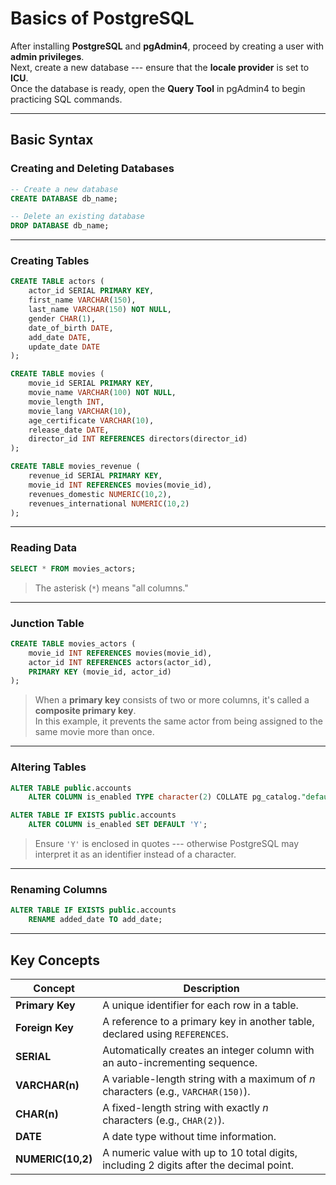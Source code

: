 # **Basics of PostgreSQL**

After installing **PostgreSQL** and **pgAdmin4**, proceed by creating a
user with **admin privileges**.\
Next, create a new database --- ensure that the **locale provider** is
set to **ICU**.\
Once the database is ready, open the **Query Tool** in pgAdmin4 to begin
practicing SQL commands.

------------------------------------------------------------------------

## **Basic Syntax**

### **Creating and Deleting Databases**

``` sql
-- Create a new database
CREATE DATABASE db_name;

-- Delete an existing database
DROP DATABASE db_name;
```

------------------------------------------------------------------------

### **Creating Tables**

``` sql
CREATE TABLE actors (
    actor_id SERIAL PRIMARY KEY, 
    first_name VARCHAR(150),
    last_name VARCHAR(150) NOT NULL,
    gender CHAR(1),
    date_of_birth DATE,
    add_date DATE,
    update_date DATE
);

CREATE TABLE movies (
    movie_id SERIAL PRIMARY KEY,
    movie_name VARCHAR(100) NOT NULL,
    movie_length INT,
    movie_lang VARCHAR(10),
    age_certificate VARCHAR(10),
    release_date DATE,
    director_id INT REFERENCES directors(director_id)
);

CREATE TABLE movies_revenue (
    revenue_id SERIAL PRIMARY KEY,
    movie_id INT REFERENCES movies(movie_id),
    revenues_domestic NUMERIC(10,2),
    revenues_international NUMERIC(10,2)
);
```

------------------------------------------------------------------------

### **Reading Data**

``` sql
SELECT * FROM movies_actors;
```

> The asterisk (`*`) means "all columns."

------------------------------------------------------------------------

### **Junction Table**

``` sql
CREATE TABLE movies_actors (
    movie_id INT REFERENCES movies(movie_id),
    actor_id INT REFERENCES actors(actor_id),
    PRIMARY KEY (movie_id, actor_id)
);
```

> When a **primary key** consists of two or more columns, it's called a
> **composite primary key**.\
> In this example, it prevents the same actor from being assigned to the
> same movie more than once.

------------------------------------------------------------------------

### **Altering Tables**

``` sql
ALTER TABLE public.accounts
    ALTER COLUMN is_enabled TYPE character(2) COLLATE pg_catalog."default";

ALTER TABLE IF EXISTS public.accounts
    ALTER COLUMN is_enabled SET DEFAULT 'Y';
```

> Ensure `'Y'` is enclosed in quotes --- otherwise PostgreSQL may
> interpret it as an identifier instead of a character.

------------------------------------------------------------------------

### **Renaming Columns**

``` sql
ALTER TABLE IF EXISTS public.accounts
    RENAME added_date TO add_date;
```

------------------------------------------------------------------------

## **Key Concepts**

| Concept | Description |
|----------|-------------|
| **Primary Key** | A unique identifier for each row in a table. |
| **Foreign Key** | A reference to a primary key in another table, declared using `REFERENCES`. |
| **SERIAL** | Automatically creates an integer column with an auto-incrementing sequence. |
| **VARCHAR(n)** | A variable-length string with a maximum of *n* characters (e.g., `VARCHAR(150)`). |
| **CHAR(n)** | A fixed-length string with exactly *n* characters (e.g., `CHAR(2)`). |
| **DATE** | A date type without time information. |
| **NUMERIC(10,2)** | A numeric value with up to 10 total digits, including 2 digits after the decimal point. |

